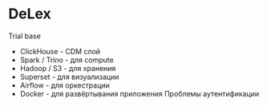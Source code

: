 # DeLex
Trial base

* ClickHouse - CDM слой
* Spark / Trino - для compute
* Hadoop / S3 - для хранения
* Superset - для визуализации
* Airflow - для оркестрации
* Docker - для развёртывания приложения
Проблемы аутентификации
